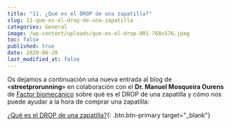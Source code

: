```yaml
---
title: "11. ¿Qué es el DROP de una zapatilla?"
slug: 11-que-es-el-drop-de-una-zapatilla
categories: General
image: /wp-content/uploads/que-es-el-drop.001-768x576.jpeg
toc: false
published: true
date: 2020-06-20
last_modified_at: false
---
```

Os dejamos a continuación una nueva entrada al blog de «__streetprorunning__» en colaboración con el __Dr. Manuel Mosqueira Ourens__ de [Factor biomecánico](https://factorbiomecanico.com/) sobre qué es el DROP de una zapatilla y cómo nos puede ayudar a la hora de comprar una zapatilla:

[¿Qué es el DROP de una zapatilla?](https://www.streetprorunning.com/blog/drop-de-las-zapatillas/){: .btn.btn-primary target="_blank"}